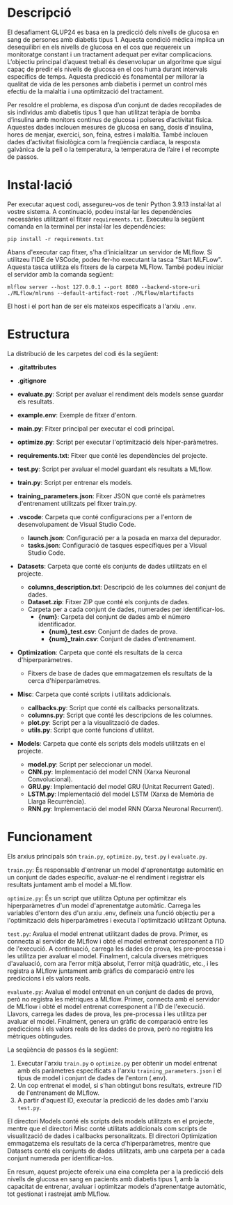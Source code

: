 # Descripció

El desafiament GLUP24 es basa en la predicció dels nivells de glucosa en sang de persones amb diabetis tipus 1. Aquesta condició mèdica implica un desequilibri en els nivells de glucosa en el cos que requereix un monitoratge constant i un tractament adequat per evitar complicacions. L’objectiu principal d’aquest treball és desenvolupar un algoritme que sigui capaç de predir els nivells de glucosa en el cos humà durant intervals específics de temps. Aquesta predicció és fonamental per millorar la qualitat de vida de les persones amb diabetis i permet un control més efectiu de la malaltia i una optimització del tractament.

Per resoldre el problema, es disposa d’un conjunt de dades recopilades de sis individus amb diabetis tipus 1 que han utilitzat teràpia de bomba d’insulina amb monitors continus de glucosa i polseres d’activitat física. Aquestes dades inclouen mesures de glucosa en sang, dosis d’insulina, hores de menjar, exercici, son, feina, estres i malaltia. També inclouen dades d’activitat fisiològica com la freqüència cardíaca, la resposta galvànica de la pell o la temperatura, la temperatura de l’aire i el recompte de passos.

# Instal·lació

Per executar aquest codi, assegureu-vos de tenir Python 3.9.13 instal·lat al vostre sistema. A continuació, podeu instal·lar les dependències necessàries utilitzant el fitxer `requirements.txt`. Executeu la següent comanda en la terminal per instal·lar les dependències:

```
pip install -r requirements.txt
```

Abans d'executar cap fitxer, s'ha d'inicialitzar un servidor de MLflow. Si utilitzeu l'IDE de VSCode, podeu fer-ho executant la tasca "Start MLFLow". Aquesta tasca utilitza els fitxers de la carpeta MLFlow. També podeu iniciar el servidor amb la comanda següent:

```
mlflow server --host 127.0.0.1 --port 8080 --backend-store-uri ./MLflow/mlruns --default-artifact-root ./MLflow/mlartifacts
```

El host i el port han de ser els mateixos especificats a l'arxiu `.env`.

# Estructura

La distribució de les carpetes del codi és la següent:

- **.gitattributes**
- **.gitignore**
- **evaluate.py**: Script per avaluar el rendiment dels models sense guardar els resultats.
- **example.env**: Exemple de fitxer d'entorn.
- **main.py**: Fitxer principal per executar el codi principal.
- **optimize.py**: Script per executar l'optimització dels híper-paràmetres.
- **requirements.txt**: Fitxer que conté les dependències del projecte.
- **test.py**: Script per avaluar el model guardant els resultats a MLflow.
- **train.py**: Script per entrenar els models.
- **training_parameters.json**: Fitxer JSON que conté els paràmetres d'entrenament utilitzats pel fitxer train.py.

- **.vscode**: Carpeta que conté configuracions per a l'entorn de desenvolupament de Visual Studio Code.

  - **launch.json**: Configuració per a la posada en marxa del depurador.
  - **tasks.json**: Configuració de tasques específiques per a Visual Studio Code.

- **Datasets**: Carpeta que conté els conjunts de dades utilitzats en el projecte.

  - **columns_description.txt**: Descripció de les columnes del conjunt de dades.
  - **Dataset.zip**: Fitxer ZIP que conté els conjunts de dades.
  - Carpeta per a cada conjunt de dades, numerades per identificar-los.
    - **{num}**: Carpeta del conjunt de dades amb el número identificador.
      - **{num}\_test.csv**: Conjunt de dades de prova.
      - **{num}\_train.csv**: Conjunt de dades d'entrenament.

- **Optimization**: Carpeta que conté els resultats de la cerca d'hiperparàmetres.

  - Fitxers de base de dades que emmagatzemen els resultats de la cerca d'hiperparàmetres.

- **Misc**: Carpeta que conté scripts i utilitats addicionals.

  - **callbacks.py**: Script que conté els callbacks personalitzats.
  - **columns.py**: Script que conté les descripcions de les columnes.
  - **plot.py**: Script per a la visualització de dades.
  - **utils.py**: Script que conté funcions d'utilitat.

- **Models**: Carpeta que conté els scripts dels models utilitzats en el projecte.
  - **model.py**: Script per seleccionar un model.
  - **CNN.py**: Implementació del model CNN (Xarxa Neuronal Convolucional).
  - **GRU.py**: Implementació del model GRU (Unitat Recurrent Gated).
  - **LSTM.py**: Implementació del model LSTM (Xarxa de Memòria de Llarga Recurrència).
  - **RNN.py**: Implementació del model RNN (Xarxa Neuronal Recurrent).

# Funcionament

Els arxius principals són `train.py`, `optimize.py`, `test.py` i `evaluate.py`.

`train.py`: És responsable d'entrenar un model d'aprenentatge automàtic en un conjunt de dades específic, avaluar-ne el rendiment i registrar els resultats juntament amb el model a MLflow.

`optimize.py`: És un script que utilitza Optuna per optimitzar els hiperparàmetres d'un model d'aprenentatge automàtic. Carrega les variables d'entorn des d'un arxiu .env, defineix una funció objectiu per a l'optimització dels hiperparàmetres i executa l'optimització utilitzant Optuna.

`test.py`: Avalua el model entrenat utilitzant dades de prova. Primer, es connecta al servidor de MLflow i obté el model entrenat corresponent a l'ID de l'execució. A continuació, carrega les dades de prova, les pre-processa i les utilitza per avaluar el model. Finalment, calcula diverses mètriques d'avaluació, com ara l'error mitjà absolut, l'error mitjà quadràtic, etc., i les registra a MLflow juntament amb gràfics de comparació entre les prediccions i els valors reals.

`evaluate.py`: Avalua el model entrenat en un conjunt de dades de prova, però no registra les mètriques a MLflow. Primer, connecta amb el servidor de MLflow i obté el model entrenat corresponent a l'ID de l'execució. Llavors, carrega les dades de prova, les pre-processa i les utilitza per avaluar el model. Finalment, genera un gràfic de comparació entre les prediccions i els valors reals de les dades de prova, però no registra les mètriques obtingudes.

La seqüència de passos és la següent:

1. Executar l'arxiu `train.py` o `optimize.py` per obtenir un model entrenat amb els paràmetres especificats a l'arxiu `training_parameters.json` i el tipus de model i conjunt de dades de l'entorn (.env).
2. Un cop entrenat el model, si s'han obtingut bons resultats, extreure l'ID de l'entrenament de MLflow.
3. A partir d'aquest ID, executar la predicció de les dades amb l'arxiu `test.py`.

El directori Models conté els scripts dels models utilitzats en el projecte, mentre que el directori Misc conté utilitats addicionals com scripts de visualització de dades i callbacks personalitzats. El directori Optimization emmagatzema els resultats de la cerca d'hiperparàmetres, mentre que Datasets conté els conjunts de dades utilitzats, amb una carpeta per a cada conjunt numerada per identificar-los.

En resum, aquest projecte ofereix una eina completa per a la predicció dels nivells de glucosa en sang en pacients amb diabetis tipus 1, amb la capacitat de entrenar, avaluar i optimitzar models d'aprenentatge automàtic, tot gestionat i rastrejat amb MLflow.
